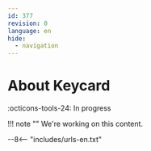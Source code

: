 ```yaml
---
id: 377
revision: 0
language: en
hide:
  - navigation
---
```


# About Keycard

 :octicons-tools-24: In progress

!!! note ""
     We're working on this content.

--8<-- "includes/urls-en.txt"
